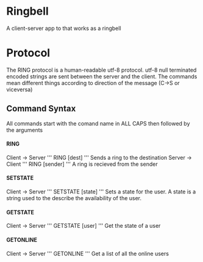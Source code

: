 # Ringbell
A client-server app to that works as a ringbell

# Protocol
The RING protocol is a human-readable utf-8 protocol.
utf-8 null terminated encoded strings are sent between the server and the client.
The commands mean different things according to direction of the message (C->S or viceversa)
## Command Syntax
All commands start with the comand name in ALL CAPS then followed by the arguments
#### RING
Client -> Server
'''
RING [dest]
'''
Sends a ring to the destination
Server -> Client
'''
RING [sender]
'''
A ring is recieved from the sender
#### SETSTATE
Client -> Server
'''
SETSTATE [state]
'''
Sets a state for the user.
A state is a string used to the describe the availability of the user.
#### GETSTATE
Client -> Server
'''
GETSTATE [user]
'''
Get the state of a user
#### GETONLINE
Client -> Server
'''
GETONLINE
'''
Get a list of all the online users